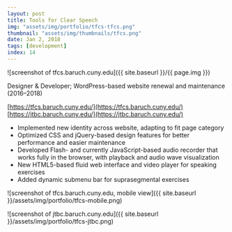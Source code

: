 ```yaml
---
layout: post
title: Tools for Clear Speech
img: "assets/img/portfolio/tfcs-tfcs.png"
thumbnail: "assets/img/thumbnails/tfcs.png"
date: Jan 2, 2018
tags: [development]
index: 14
---
```


![screenshot of tfcs.baruch.cuny.edu]({{ site.baseurl }}/{{ page.img }})

Designer & Developer; WordPress-based website renewal and maintenance (2016–2018)

[https://tfcs.baruch.cuny.edu/](https://tfcs.baruch.cuny.edu/)  
[https://jtbc.baruch.cuny.edu/](https://jtbc.baruch.cuny.edu/)

- Implemented new identity across website, adapting to fit page category
- Optimized CSS and jQuery-based design features for better performance and easier maintenance
- Developed Flash- and currently JavaScript-based audio recorder that works fully in the browser, with playback and audio wave visualization
- New HTML5-based fluid web interface and video player for speaking exercises
- Added dynamic submenu bar for suprasegmental exercises

![screenshot of tfcs.baruch.cuny.edu, mobile view]({{ site.baseurl }}/assets/img/portfolio/tfcs-mobile.png)

![screenshot of jtbc.baruch.cuny.edu]({{ site.baseurl }}/assets/img/portfolio/tfcs-jtbc.png)
